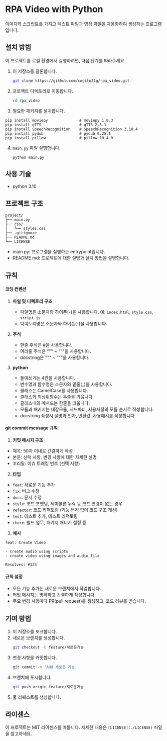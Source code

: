 # RPA Video with Python

이미지와 스크립트를 가지고 텍스트 파일과 영상 파일을 자동화하여 생성하는 프로그램입니다.


## 설치 방법

이 프로젝트를 로컬 환경에서 실행하려면, 다음 단계를 따라주세요

1. 이 저장소를 클론합니다.
   ```bash
   git clone https://github.com/cogito21g/rpa_video.git
   ```
2. 프로젝트 디렉토리로 이동합니다.
   ```bash
   cd rpa_video
   ```
3. 필요한 패키지를 설치합니다.
```
pip install moviepy              # moviepy 1.0.3
pip install gTTS                 # gTTS 2.5.1
pip install SpeechRecognition    # SpeechRecognition 3.10.4
pip install pydub                # pydub 0.25.1
pip install pillow               # pillow 10.4.0
```
4. `main.py` 파일 실행합니다.
   ```
   python main.py
   ```


## 사용 기술
- python 3.10


## 프로젝트 구조

```
project/
├── main.py
├── css/
│   └── styles.css
├── .gitignore
├── README.md
└── LICENSE
```

- main.py: 프로그램을 실행하는 entrypoint입니다.
- README.md: 프로젝트에 대한 설명과 설치 방법을 설명합니다.


## 규칙

#### 코딩 컨벤션

1. **파일 및 디렉토리 구조**
   - 파일명은 소문자와 하이픈(-)을 사용합니다. 예: `index.html`, `style.css`, `script.js`
   - 디렉토리명은 소문자와 하이픈(-)을 사용합니다.

2. **주석**
   - 한줄 주석은 #을 사용합니다.
   - 여러줄 주석은 """ ~ """을 사용합니다.
   - docstring은 """ ~ """을 사용합니다.

3. **python**
   - 들여쓰기는 4칸을 사용합니다.
   - 변수명과 함수명은 소문자와 밑줄(_)을 사용합니다.
   - 클래스는 CamelCase를 사용합니다.
   - 클래스와 최상위함수는 두줄을 띄웁니다.
   - 클래스내의 메서드는 한줄을 띄웁니다.
   - 모듈과 패키지는 내장모듈, 서드파티, 사용자정의 모듈 순서로 작성합니다.
   - docstring 작성시 설명과 인자, 반환값, 사용예시를 작성합니다.


#### git commit message 규칙

1. **커밋 메시지 구조**
- 제목: 50자 이내로 간결하게 작성
- 본문: 선택 사항, 변경 사항에 대한 자세한 설명
- 꼬리말: 이슈 트래킹 번호 (선택 사항)

2. **타입**
- `feat`: 새로운 기능 추가
- `fix`: 버그 수정
- `docs`: 문서 수정
- `style`: 코드 포맷팅, 세미콜론 누락 등 코드 변경이 없는 경우
- `refactor`: 코드 리팩토링 (기능 변경 없이 코드 구조 개선)
- `test`: 테스트 추가, 테스트 리팩토링
- `chore`: 빌드 업무, 패키지 매니저 설정 등

3. **예시**

```
feat: Create Video

- create audio using scripts
- create video using images and audio_file

Resolves: #123
```


#### 규칙 설정
- 모든 기능 추가는 새로운 브랜치에서 작업합니다.
- 커밋 메시지는 명확하고 간결하게 작성합니다.
- 주요 변경 사항마다 PR(pull request)를 생성하고, 코드 리뷰를 받습니다.


## 기여 방법

1. 이 저장소를 포크합니다.
2. 새로운 브랜치를 생성합니다.
   ```bash
   git checkout -b feature/새로운기능
   ```
3. 변경 사항을 커밋합니다.
   ```bash
   git commit -m 'Add 새로운 기능'
   ```
4. 브랜치에 푸시합니다.
   ```bash
   git push origin feature/새로운기능
   ```
5. 풀 리퀘스트를 생성합니다.


## 라이센스

이 프로젝트는 MIT 라이센스를 따릅니다. 자세한 내용은 `[LICENSE](./LICENSE)` 파일을 참고하세요.
